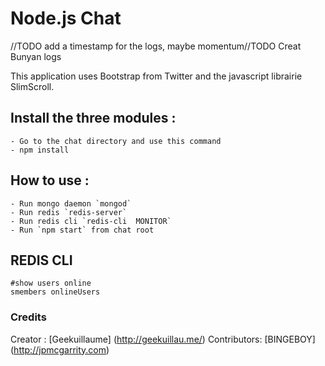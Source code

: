 Node.js Chat
===
//TODO add a timestamp for the logs, maybe momentum//TODO Creat Bunyan logs

This application uses Bootstrap from Twitter and the javascript librairie SlimScroll.

## Install the three modules :

	- Go to the chat directory and use this command
	- npm install  

## How to use :

	- Run mongo daemon `mongod`
    - Run redis `redis-server`
    - Run redis cli `redis-cli  MONITOR`
    - Run `npm start` from chat root

## REDIS CLI

```
#show users online
smembers onlineUsers
```


### Credits

Creator : [Geekuillaume] (http://geekuillau.me/)
Contributors: [BINGEBOY] (http://jpmcgarrity.com)
